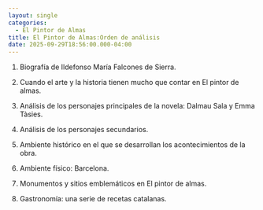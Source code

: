 ```yaml
---
layout: single
categories:
  - El Pintor de Almas
title: El Pintor de Almas:Orden de análisis
date: 2025-09-29T18:56:00.000-04:00
---
```

1. Biografía de Ildefonso María Falcones de Sierra.
2. Cuando el arte y la historia tienen mucho que contar en El pintor de
almas.

3. Análisis de los personajes principales de la novela: Dalmau Sala y
Emma Tàsies.
4. Análisis de los personajes secundarios.
5. Ambiente histórico en el que se desarrollan los acontecimientos de la
obra.

6. Ambiente físico: Barcelona.

7. Monumentos y sitios emblemáticos en El pintor de almas.
8. Gastronomía: una serie de recetas catalanas.
